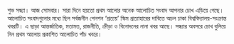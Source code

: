 শুভ সন্ধ্যা। আজ সোমবার। সারা দিনে হয়তো প্রথম আলোর অনেক আলোচিত সংবাদ আপনার চোখ এড়িয়ে গেছে। আলোচিত সংবাদগুলোর মধ্যে ছিল সর্বজনীন পেনশন ‘প্রত্যয়’ স্কিম প্রত্যাহারের দাবিতে অচল ঢাকা বিশ্ববিদ্যালয়-সংক্রান্ত খবরটি। এ ছাড়া আন্তর্জাতিক, মতামত, রাজনীতি, ক্রীড়া ও বিনোদনের নানা খবর আছে। সন্ধ্যার অবসরে চোখ বুলিয়ে নিন প্রথম আলোয় প্রকাশিত আলোচিত পাঁচ খবরে।

